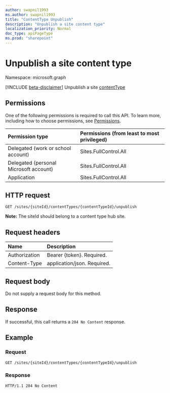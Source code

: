 ```yaml
---
author: swapnil1993
ms.author: swapnil1993
title: "ContentType Unpublish"
description: "Unpublish a site content type"
localization_priority: Normal
doc_type: apiPageType
ms.prod: "sharepoint"
---
```

# Unpublish a site content type
Namespace: microsoft.graph

[!INCLUDE [beta-disclaimer](../../includes/beta-disclaimer.md)]
Unpublish a site [contentType][]

## Permissions

One of the following permissions is required to call this API. To learn more, including how to choose permissions, see [Permissions](/graph/permissions_reference.md).

|Permission type      | Permissions (from least to most privileged)              |
|:--------------------|:---------------------------------------------------------|
|Delegated (work or school account) | Sites.FullControl.All    |
|Delegated (personal Microsoft account) | Sites.FullControl.All    |
|Application | Sites.FullControl.All |

## HTTP request

<!-- { "blockType": "ignored" } -->

```http
GET /sites/{siteId}/contentTypes/{contentTypeId}/unpublish
```

**Note:** The siteId should belong to a content type hub site.

## Request headers
|Name|Description|
|:---|:---|
|Authorization|Bearer {token}. Required.|
|Content-Type|application/json. Required.|

## Request body
Do not supply a request body for this method.

## Response

If successful, this call returns a `204 No Content` response.

## Example

### Request
<!-- {
  "blockType": "request",
  "name": "contenttype_unpublish"
}
-->
```http
GET /sites/{siteId}/contentTypes/{contentTypeId}/unpublish
```

### Response

<!-- { "blockType": "response" } -->

```http
HTTP/1.1 204 No Content
```

[contentType]: ../resources/contentType.md